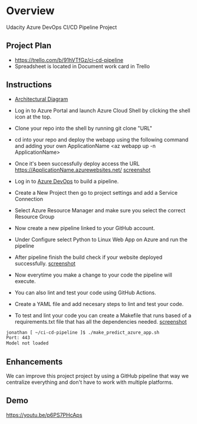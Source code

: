 # Overview

Udacity Azure DevOps CI/CD Pipeline Project

## Project Plan
* https://trello.com/b/91hVTfGz/ci-cd-pipeline
* Spreadsheet is located in Document work card in Trello

## Instructions
* [Architectural Diagram](https://trello.com/c/adlRpLEp/12-architecture-diagram)

* Log in to Azure Portal and launch Azure Cloud Shell by clicking the shell icon at the top.

* Clone your repo into the shell by running git clone "URL"

* cd into your repo and deploy the webapp using the following command and adding your own ApplicationName <az webapp up -n ApplicationName>

* Once it's been successfully deploy access the URL https://ApplicationName.azurewebsites.net/ [screenshot](https://trello.com/c/Kg4ePvfC/7-deploy-flask-ml-api)

* Log in to [Azure DevOps](https://dev.azure.com/) to build a pipeline.

* Create a New Project then go to project settings and add a Service Connection

* Select Azure Resource Manager and make sure you select the correct Resource Group

* Now create a new pipeline linked to your GitHub account.

* Under Configure select Python to Linux Web App on Azure and run the pipeline

* After pipeline finish the build check if your website deployed successfully. [screenshot](https://trello.com/c/GsZPwFdb/5-build-a-azure-pipeline)

* Now everytime you make a change to your code the pipeline will execute.

* You can also lint and test your code using GitHub Actions. 

* Create a YAML file and add necesary steps to lint and test your code. 

* To test and lint your code you can create a Makefile that runs based of a requirements.txt file that has all the dependencies needed. [screenshot](https://trello.com/c/clOyJkVS/4-set-up-github-actions-to-build-and-test-code)

```bash
jonathan [ ~/ci-cd-pipeline ]$ ./make_predict_azure_app.sh 
Port: 443
Model not loaded
```
> 

## Enhancements

We can improve this project project by using a GitHub pipeline that way we centralize everything and don't have to work with multiple platforms.

## Demo 

https://youtu.be/p6PS7PHcAps



